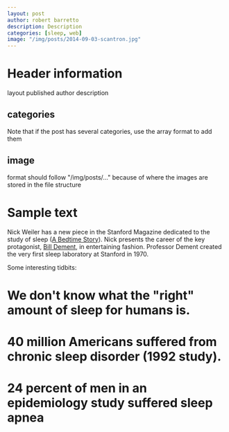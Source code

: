 ```yaml
---
layout: post
author: robert barretto
description: Description
categories: [sleep, web]
image: "/img/posts/2014-09-03-scantron.jpg"
---
```


# Header information
layout
published
author
description
## categories
Note that if the post has several categories, use the array format to add them

## image
format should follow "/img/posts/..." because of where the images are stored in the file structure


# Sample text
Nick Weiler has a new piece in the Stanford Magazine dedicated to the study of sleep ([A Bedtime Story](https://alumni.stanford.edu/get/page/magazine/article/?article_id=72890)). Nick presents the career of the key protagonist, [Bill Dement](http://en.wikipedia.org/wiki/William_C._Dement), in entertaining fashion. Professor Dement created the very first sleep laboratory at Stanford in 1970.

Some interesting tidbits:

# We don't know what the "right" amount of sleep for humans is.

# 40 million Americans suffered from chronic sleep disorder (1992 study).

# 24 percent of men in an epidemiology study suffered sleep apnea

